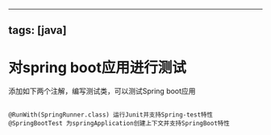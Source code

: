 
---
tags: [java]
---

# 对spring boot应用进行测试

添加如下两个注解，编写测试类，可以测试Spring boot应用

```

@RunWith(SpringRunner.class) 运行Junit并支持Spring-test特性
@SpringBootTest 为springApplication创建上下文并支持SpringBoot特性

```
